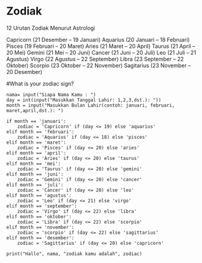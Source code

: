 # Zodiak

12 Urutan Zodiak Menurut Astrologi

Capricorn (21 Desember – 19 Januari)
Aquarius (20 Januari – 18 Februari)
Pisces (19 Februari – 20 Maret)
Aries (21 Maret – 20 April)
Taurus (21 April – 20 Mei)
Gemini (21 Mei – 20 Juni)
Cancer (21 Juni – 20 Juli)
Leo (21 Juli – 21 Agustus)
Virgo (22 Agustus – 22 September)
Libra (23 September – 22 Oktober)
Scorpio (23 Oktober – 22 November)
Sagitarius (23 November – 20 Desember)


#What is your zodiac sign?

	nama= input("Siapa Nama Kamu : ")
	day = int(input("Masukkan Tanggal Lahir: 1,2,3,dst.): "))
	month = input("Masukkan Bulan Lahir(contoh: januari, februari, maret,april,dst.): ")

	if month == 'januari':
		zodiac = 'Capricorn' if (day <= 19) else 'aquarius'
	elif month == 'februari':
		zodiac = 'Aquarius' if (day <= 18) else 'pisces'
	elif month == 'maret':
		zodiac = 'Pisces' if (day <= 20) else 'aries'
	elif month == 'april':
		zodiac = 'Aries' if (day <= 20) else 'taurus'
	elif month == 'mei':
		zodiac = 'Taurus' if (day <= 20) else 'gemini'
	elif month == 'juni':
		zodiac = 'Gemini' if (day <= 20) else 'cancer'
	elif month == 'juli':
		zodiac = 'Cancer' if (day <= 20) else 'leo'
	elif month == 'agustus':
		zodiac = 'Leo' if (day <= 21) else 'virgo'	
	elif month == 'september':
		zodiac = 'Virgo' if (day <= 22) else 'libra'
	elif month == 'oktober':
		zodiac = 'Libra' if (day <= 22) else 'scorpio'
	elif month == 'november':
		zodiac = 'scorpio' if (day <= 22) else 'sagittarius'
	elif month == 'desember':
		zodiac = 'Sagittarius' if (day <= 20) else 'capricorn'

	print("Hallo", nama, "zodiak kamu adalah", zodiac)
